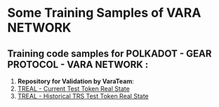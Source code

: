 # Some Training Samples of VARA NETWORK

## Training code samples for POLKADOT - GEAR PROTOCOL - VARA NETWORK : 
1. **Repository for Validation by VaraTeam**:
2. [TREAL - Current Test Token Real State  ](https://github.com/StayGoldCrypto/TREAL/tree/main/training/mvp/backend-app/ttreal-token)
3. [TREAL - Historical TRS Test Token Real State ](samples/TRS-token-real-state/trs_token_vara)
   
   
